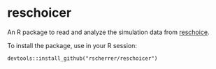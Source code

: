 # reschoicer

An R package to read and analyze the simulation data from [reschoice](https://github.com/rscherrer/reschoice).

To install the package, use in your R session:

```{r}
devtools::install_github("rscherrer/reschoicer")
```
